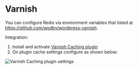 # Varnish

You can configure Redis via environment variables that listed at https://github.com/wodby/wordpress-varnish. 

Integration:

1. Install and activate [Varnish Caching plugin](https://wordpress.org/plugins/vcaching)
2. On plugin cache settings configure as shown below:  

![Varnish Caching plugin settings](/assets/wp-varnish-caching-plugin-settings.png)
